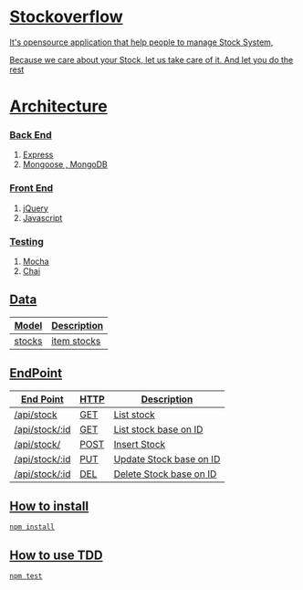 # <u>Stockoverflow

It's opensource application that help people to manage Stock System,

Because we care about your Stock, let us take care of it. And let you do the rest

# <u>Architecture

### Back End
1. Express
2. Mongoose , MongoDB


### Front End
1. jQuery
2. Javascript

### Testing
1. Mocha
2. Chai


## Data

| Model | Description|
|-------|------------|
|stocks| item stocks

## EndPoint  

| End Point | HTTP| Description|
|-------|------------|---------|
|/api/stock | GET | List stock
|/api/stock/:id|GET|List stock base on ID
|/api/stock/|POST| Insert Stock
|/api/stock/:id|PUT|Update Stock base on ID
|/api/stock/:id|DEL|Delete Stock base on ID

## How to install

```
npm install
```

## How to use TDD

```
npm test
```

